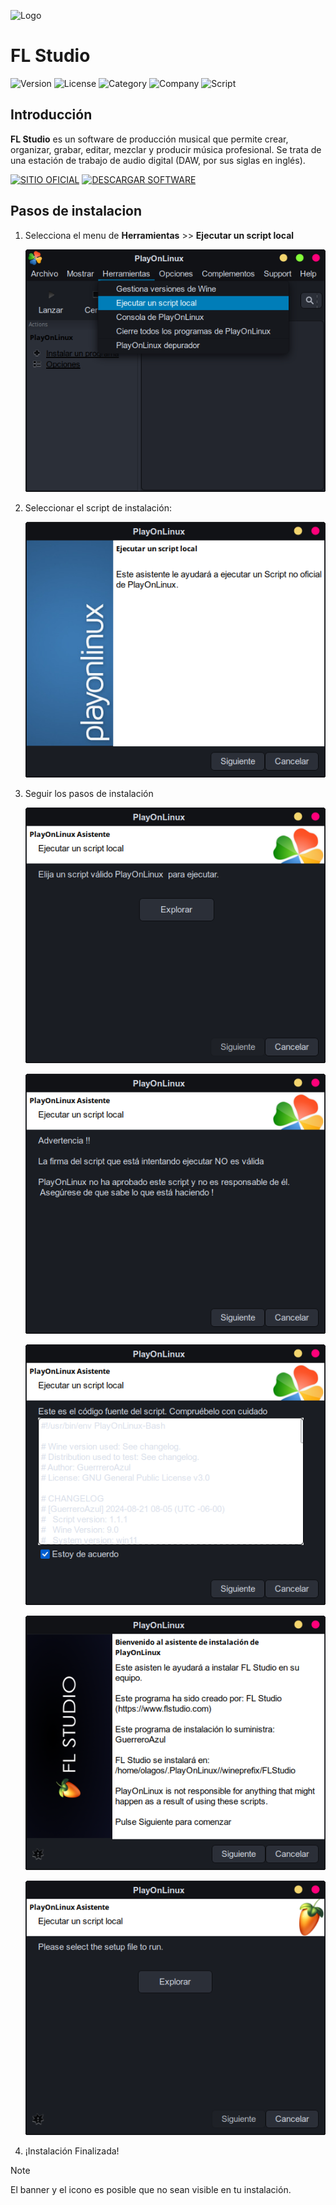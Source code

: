 ![Logo](Icon/icon_WFLStudio.png)

# FL Studio

![Version](https://img.shields.io/badge/Version-3.41-blue)
![License](https://img.shields.io/badge/License-Proprietary-yellow)
![Category](https://img.shields.io/badge/Category-Audio-blue)
![Company](https://img.shields.io/badge/Company-Image%20Line%20%C2%A9-blue)
![Script](https://img.shields.io/badge/Script-1.1.1-blue)

## Introducción

**FL Studio** es un software de producción musical que permite crear, organizar, grabar, editar, mezclar y producir música profesional. Se trata de una estación de trabajo de audio digital (DAW, por sus siglas en inglés).

[![SITIO OFICIAL](https://img.shields.io/badge/SITIO%20OFICIAL-blue?style=for-the-badge)](https://www.image-line.com/)
[![DESCARGAR SOFTWARE](https://img.shields.io/badge/DESCARGAR%20SOFTWARE-yellow?style=for-the-badge)](https://www.image-line.com/fl-studio-download/)

## Pasos de instalacion

1. Selecciona el menu de **Herramientas** >> **Ejecutar un script local**

   ![001](Images/001.png)

2. Seleccionar el script de instalación:

   ![002](Images/002.png)

3. Seguir los pasos de instalación

   ![003](Images/003.png)

   ![004](Images/004.png)

   ![005](Images/005.png)

   ![006](Images/006.png)

   ![007](Images/007.png)
4. ¡Instalación Finalizada!

  > [!NOTE]
  > El banner y el icono es posible que no sean visible en tu instalación.
